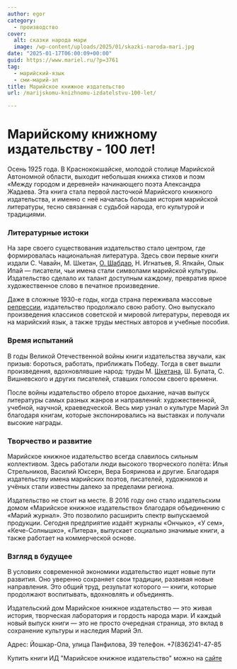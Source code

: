```yaml
---
author: egor
category:
  - производство
cover:
  alt: сказки народа мари
  image: /wp-content/uploads/2025/01/skazki-naroda-mari.jpg
date: "2025-01-17T06:00:09+00:00"
guid: https://www.mariel.ru/?p=3761
tag:
  - марийский-язык
  - сми-марий-эл
title: Марийское книжное издательство
url: /marijskomu-knizhnomu-izdatelstvu-100-let/

---
```

# Марийскому книжному издательству \- 100 лет!

Осень 1925 года. В Краснококшайске, молодой столице Марийской Автономной области, выходит небольшая книжка стихов и поэм «Между городом и деревней» начинающего поэта Александра Жадаева. Эта книга стала первой ласточкой Марийского книжного издательства, и именно с неё началась большая история марийской литературы, тесно связанная с судьбой народа, его культурой и традициями.

### Литературные истоки

На заре своего существования издательство стало центром, где формировалась национальная литература. Здесь свои первые книги издали С. Чавайн, М. Шкетан, [О. Шабдар](/shabdar-osyp-serdcze-marijskoj-literatury/), Н. Игнатьев, Я. Ялкайн, Олык Ипай — писатели, чьи имена стали символами марийской культуры. Издательство сделало их талант доступным каждому, превратив яркое художественное слово в печатное произведение.

Даже в сложные 1930-е годы, когда страна переживала массовые [репрессии](/pamyatnik-zhertvam/), издательство продолжало свою работу. Оно выпускало произведения классиков советской и мировой литературы, переводя их на марийский язык, а также труды местных авторов и учебные пособия.

### Время испытаний

В годы Великой Отечественной войны книги издательства звучали, как призыв: бороться, работать, приближать Победу. Тогда в свет вышли произведения, вдохновлявшие народ: труды М. [Шкетана](/teatr-shketana/), Ш. Булата, С. Вишневского и других писателей, ставших голосом своего времени.

После войны издательство обрело второе дыхание, начав выпуск литературы самых разных жанров и направлений: художественной, учебной, научной, краеведческой. Весь мир узнал о культуре Марий Эл благодаря книгам, которые экспонировались на выставках и получали высокие награды.

### Творчество и развитие

Марийское книжное издательство всегда славилось сильным коллективом. Здесь работали люди высокого творческого полёта: Илья Стрельников, Василий Юксерн, Вера Бояринова и другие. Благодаря издательству имена марийских поэтов, писателей, художников и учёных стали известны далеко за пределами региона.

Издательство не стоит на месте. В 2016 году оно стало издательским домом «Марийское книжное издательство» благодаря объединению с «Марий журнал». Это позволило расширить спектр выпускаемой продукции. Сегодня предприятие издаёт журналы «Ончыко», «У сем», «Кече-Солнышко», «Литера», выпускает социально значимые книги, а также работает на коммерческой основе.

### Взгляд в будущее

В условиях современной экономики издательство ищет новые пути развития. Оно уверенно сохраняет свои традиции, развивая новые направления. Это общий труд, результат которого — книги, которые продолжают воспитывать, вдохновлять и объединять.

Издательский дом Марийское книжное издательство — это живая история, творческая лаборатория и гордость народа мари. И каждый новый выпуск книги — это не просто очередная страница, это вклад в сохранение культуры и наследия Марий Эл.

Адрес: Йошкар-Ола, улица Панфилова, 39 телефон. +7(8362)41-47-85

Купить книги ИД "Марийское книжное издательство" можно на [сайте](https://maribook12.ru/book/)
